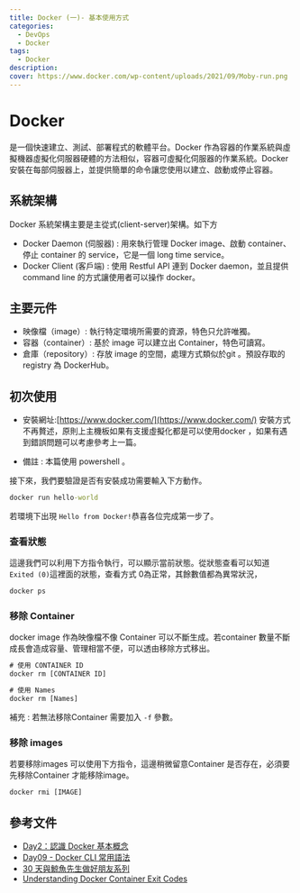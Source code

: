 ```yaml
---
title: Docker (一)- 基本使用方式 
categories: 
  - DevOps
  - Docker
tags: 
  - Docker
description:
cover: https://www.docker.com/wp-content/uploads/2021/09/Moby-run.png
---
```




# Docker 
是一個快速建立、測試、部署程式的軟體平台。Docker 作為容器的作業系統與虛擬機器虛擬化伺服器硬體的方法相似，容器可虛擬化伺服器的作業系統。Docker 安裝在每部伺服器上，並提供簡單的命令讓您使用以建立、啟動或停止容器。

## 系統架構
Docker 系統架構主要是主從式(client-server)架構。如下方
- Docker Daemon (伺服器) : 用來執行管理 Docker image、啟動 container、停止 container 的 service，它是一個 long time service。
- Docker Client (客戶端) : 使用 Restful API 連到 Docker daemon，並且提供 command line 的方式讓使用者可以操作 docker。

## 主要元件
- 映像檔（image）: 執行特定環境所需要的資源，特色只允許唯獨。
- 容器（container）: 基於 image 可以建立出 Container，特色可讀寫。
- 倉庫（repository）: 存放 image 的空間，處理方式類似於git 。預設存取的 registry 為 DockerHub。

## 初次使用 
- 安裝網址:[https://www.docker.com/](https://www.docker.com/)
安裝方式不再贅述，原則上主機板如果有支援虛擬化都是可以使用docker ，如果有遇到錯誤問題可以考慮參考上一篇。

- 備註 : 本篇使用 powershell 。

接下來，我們要驗證是否有安裝成功需要輸入下方動作。
```cmd
docker run hello-world
```

若環境下出現 ```Hello from Docker!```恭喜各位完成第一步了。

### 查看狀態
這邊我們可以利用下方指令執行，可以顯示當前狀態。從狀態查看可以知道```Exited (0)```這裡面的狀態，查看方式 0為正常，其餘數值都為異常狀況，
```cmd
docker ps
```

### 移除 Container
docker image 作為映像檔不像 Container 可以不斷生成。若container 數量不斷成長會造成容量、管理相當不便，可以透由移除方式移出。

```cmd
# 使用 CONTAINER ID
docker rm [CONTAINER ID]

# 使用 Names
docker rm [Names]
```

補充 : 
若無法移除Container 需要加入 ```-f``` 參數。


### 移除 images
若要移除images 可以使用下方指令，這邊稍微留意Container 是否存在，必須要先移除Container 才能移除image。

```cmd
docker rmi [IMAGE]
```


## 參考文件
- [Day2：認識 Docker 基本概念](https://ithelp.ithome.com.tw/articles/10190728)
- [Day09 - Docker CLI 常用語法](https://ithelp.ithome.com.tw/articles/10215989)
- [30 天與鯨魚先生做好朋友系列](https://ithelp.ithome.com.tw/articles/10237506)
- [Understanding Docker Container Exit Codes](https://betterprogramming.pub/understanding-docker-container-exit-codes-5ee79a1d58f6ㄏ)